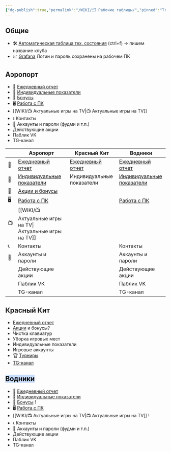 ```yaml
---
{"dg-publish":true,"permalink":"/WIKI/🗂️ Рабочие таблицы/","pinned":"True"}
---
```


## Общие
- 🛠️ [Автоматическая таблица тех. состояния](https://docs.google.com/spreadsheets/d/1StF6ZvoXltQ4feF64ZpRRpEo7RGWRwR_n_IXNiC0LPI/edit?gid=355896637#gid=355896637) (ctrl+f) -> пишем название клуба
- 📈 [Grafana](http://monitor.colizeumarena.ru:3000/login) Логин и пароль сохранены на рабочем ПК
## Аэропорт
- 📄 [Ежедневный отчет](https://docs.google.com/spreadsheets/d/1d1Yrswvjz9XZaicDF7Wb5hF4CZ0zViRS/edit?gid=137669561#gid=137669561)
- 👥 [Индивидуальные показатели ](https://docs.google.com/spreadsheets/d/14FCIqBD7qTqr21XCCX4rd77dgZHLRsnBIMW-u438IMI/edit?gid=1413860613#gid=1413860613)
- 💸 [Бонусы](https://docs.google.com/spreadsheets/d/14wu2Yjqbb70pyL74_r8KwUfDZ0FWS5L8E8Gtoo5J3Sg/edit?pli=1&gid=1459770033#gid=1459770033)
- 🖥️ [Работа с ПК](https://docs.google.com/spreadsheets/d/1XiFVcC-7lcAApnLc-jUx74Fp4SNHWIIgIrnexGzMj8g/edit?gid=709296972#gid=709296972) 
- [[WIKI/📺 Актуальные игры на TV\|📺 Актуальные игры на TV]]
- 📞 Контакты
- 🔐 Аккаунты и пароли (фудми и т.п.)
- Действующие акции
- Паблик VK
- TG-канал

|     | Аэропорт                                                                                                                                            | Красный Кит                                                                                                                              | Водники                                                                                                                                              |
| --- | --------------------------------------------------------------------------------------------------------------------------------------------------- | ---------------------------------------------------------------------------------------------------------------------------------------- | ---------------------------------------------------------------------------------------------------------------------------------------------------- |
| 📄  | [Ежедневный отчет](https://docs.google.com/spreadsheets/d/1d1Yrswvjz9XZaicDF7Wb5hF4CZ0zViRS/edit?gid=137669561#gid=137669561)                       | [Ежедневный отчет](https://docs.google.com/spreadsheets/d/1UZ7DZjnoqPZeTFf2HAemNYcV5qTbaEZp8B7_5R5ZLjc/edit?gid=865010816#gid=865010816) | [Ежедневный отчет](https://docs.google.com/spreadsheets/d/10d9FZT_pKT17wfxNhQRhbcDp16NCGe4-If11dSdMGrI/edit?gid=1786654884#gid=1786654884)           |
| 👥  | [Индивидуальные показатели](https://docs.google.com/spreadsheets/d/14FCIqBD7qTqr21XCCX4rd77dgZHLRsnBIMW-u438IMI/edit?gid=1413860613#gid=1413860613) | Индивидуальные показатели                                                                                                                | [Индивидуальные показатели ](https://docs.google.com/spreadsheets/d/1PNC2HNT7UX2kMkxS2Uhm7zwvyxUWYrui5L-3R7uIApE/edit?gid=1846721345#gid=1846721345) |
| 💸  | [Акции и бонусы](https://docs.google.com/spreadsheets/d/14wu2Yjqbb70pyL74_r8KwUfDZ0FWS5L8E8Gtoo5J3Sg/edit?pli=1&gid=1459770033#gid=1459770033)      |                                                                                                                                          |                                                                                                                                                      |
| 🖥️ | [Работа с ПК](https://docs.google.com/spreadsheets/d/1XiFVcC-7lcAApnLc-jUx74Fp4SNHWIIgIrnexGzMj8g/edit?gid=709296972#gid=709296972)                 |                                                                                                                                          | [Работа с ПК](https://docs.google.com/spreadsheets/d/1XiFVcC-7lcAApnLc-jUx74Fp4SNHWIIgIrnexGzMj8g/edit?gid=709296972#gid=709296972)                  |
| 📺  | [[WIKI/📺 Актуальные игры на TV\| Актуальные игры на TV]]                                                                                                |                                                                                                                                          |                                                                                                                                                      |
| 📞  | Контакты                                                                                                                                            |                                                                                                                                          | Контакты                                                                                                                                             |
| 🔐  | Аккаунты и пароли                                                                                                                                   |                                                                                                                                          | Аккаунты и пароли                                                                                                                                    |
|     | Действующие акции                                                                                                                                   |                                                                                                                                          | Действующие акции                                                                                                                                    |
|     | Паблик VK                                                                                                                                           |                                                                                                                                          | Паблик VK                                                                                                                                            |
|     | TG-канал                                                                                                                                            |                                                                                                                                          | TG-канал                                                                                                                                             |

## Красный Кит
- [Ежедневный отчет](https://docs.google.com/spreadsheets/d/1UZ7DZjnoqPZeTFf2HAemNYcV5qTbaEZp8B7_5R5ZLjc/edit?gid=865010816#gid=865010816)
- [Акции](https://docs.google.com/spreadsheets/d/1ZxndpHStN2j5oaq0c4aRtZdOIVIlbQqrV8UE570owbM/edit?gid=848212289#gid=848212289) и бонусы?
- Чистка клавиатур
- Уборка игровых мест
- Индивидуальные показатели 
- Игровые аккаунты
- 🏆 [Турниры](https://docs.google.com/spreadsheets/d/14YxHbotCRTsZY6p3xLIKVFDdLtbG1c7vw8Pg2BjZSk0/edit?gid=269765567#gid=269765567)
- [TG-канал](https://t.me/colizeumkrkit)
## <mark style="background: #ADCCFFA6;">Водники</mark>
- 📄 [Ежедневный отчет](https://docs.google.com/spreadsheets/d/10d9FZT_pKT17wfxNhQRhbcDp16NCGe4-If11dSdMGrI/edit?gid=1786654884#gid=1786654884)
- 👥 [Индивидуальные показатели ](https://docs.google.com/spreadsheets/d/1PNC2HNT7UX2kMkxS2Uhm7zwvyxUWYrui5L-3R7uIApE/edit?gid=1846721345#gid=1846721345)
- 💸 [Бонусы](https://docs.google.com/spreadsheets/d/14wu2Yjqbb70pyL74_r8KwUfDZ0FWS5L8E8Gtoo5J3Sg/edit?pli=1&gid=1459770033#gid=1459770033) !
- 🖥️ [Работа с ПК](https://docs.google.com/spreadsheets/d/1XiFVcC-7lcAApnLc-jUx74Fp4SNHWIIgIrnexGzMj8g/edit?gid=709296972#gid=709296972) 
- [[WIKI/📺 Актуальные игры на TV\|📺 Актуальные игры на TV]] !
- 📞 Контакты
- 🔐 Аккаунты и пароли (фудми и т.п.)
- Действующие акции
- Паблик VK
- TG-канал
